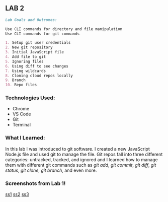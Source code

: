 ## LAB 2

```markdown
Lab Goals and Outcomes:

Use CLI commands for directory and file manipulation
Use CLI commands for git commands

1. Setup git user credentials
2. New git repository
3. Initial JavaScript file
4. Add file to git
5. Ignoring files
6. Using diff to see changes
7. Using wildcards
8. Cloning cloud repos locally
9. Branch
10. Repo files

```

### Technologies Used:
- Chrome
- VS Code
- Git
- Terminal

### What I Learned:
In this lab I was introduced to git software. I created a new JavaScript Node.js file and used git to manage the file. Git repos fall into three different categories: untracked, tracked, and ignored and I learned how to manage them with different git commands such as *git add*, *git commit*, *git diff*, *git status*, *git clone*, *git branch*, and even more. 

### Screenshots from Lab 1!

[ss1](lab02-1.png)
[ss2](lab02-2.png)
[ss3](lab02-3.png)
